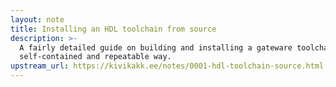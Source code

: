 ```yaml
---
layout: note
title: Installing an HDL toolchain from source
description: >-
  A fairly detailed guide on building and installing a gateware toolchain in a
  self-contained and repeatable way.
upstream_url: https://kivikakk.ee/notes/0001-hdl-toolchain-source.html
---
```

